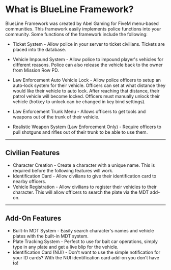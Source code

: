 # What is BlueLine Framework?
BlueLine Framework was created by Abel Gaming for FiveM menu-based communities. This framework easily implements police functions into your community. Some functions of the framework include the following:
- Ticket System - Allow police in your server to ticket civilians. Tickets are placed into the database.
- Vehicle Impound System - Allow police to impound player's vehicles for different reasons. Police can also release the vehicle back to the owner from Mission Row PD.
- Law Enforcement Auto Vehicle Lock - Allow police officers to setup an auto-lock system for their vehicle. Officers can set at what distance they would like their vehicle to auto lock. After reaching that distance, their patrol vehicle will become locked. Officers must manually unlock their vehicle (hotkey to unlock can be changed in key bind settings).
- Law Enforcement Trunk Menu - Allows officers to get tools and weapons out of the trunk of their vehicle.

- Realistic Weapon System (Law Enforcement Only) - Require officers to pull shotguns and rifles out of their trunk to be able to use them.

<hr>

## Civilian Features
- Character Creation - Create a character with a unique name. This is required before the following features will work.
- Identification Card - Allow civilians to give their identification card to nearby officers.
- Vehicle Registration - Allow civilians to register their vehicles to their character. This will allow officers to search the plate via the MDT add-on.

<hr>

## Add-On Features
- Built-In MDT System - Easily search character's names and vehicle plates with the built-in MDT system.
- Plate Tracking System - Perfect to use for bait car operations, simply type in any plate and get a live blip for the vehicle.
- Identification Card (NUI) - Don't want to use the simple notification for your ID cards? With the NUI identification card add-on you don't have to!
